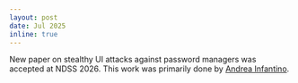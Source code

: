 ```yaml
---
layout: post
date: Jul 2025
inline: true
---
```


New paper on stealthy UI attacks against password managers was accepted at NDSS 2026. This work was primarily done by [Andrea Infantino](https://www.linkedin.com/in/andrea-infantino/).
